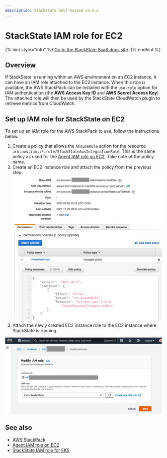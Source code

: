 ```yaml
---
description: StackState Self-hosted v4.5.x
---
```


# StackState IAM role for EC2

{% hint style="info" %}
[Go to the StackState SaaS docs site](https://docs.stackstate.com/v/stackstate-saas/).
{% endhint %}

## Overview

If StackState is running within an AWS environment on an EC2 instance, it can have an IAM role attached to the EC2 instance. When this role is available, the AWS StackPack can be installed with the `use-role` option for IAM authentication (the **AWS Access Key ID** and **AWS Secret Access Key**). The attached role will then be used by the StackState CloudWatch plugin to retrieve metrics from CloudWatch.

## Set up IAM role for StackState on EC2

To set up an IAM role for the AWS StackPack to use, follow the instructions below.

1. Create a policy that allows the `AssumeRole` action for the resource `arn:aws:iam::*:role/StackStateAwsIntegrationRole`. This is the same policy as used for the [Agent IAM role on EC2](aws.md#iam-role-for-agent-on-ec2). Take note of the policy name.
2. Create an EC2 instance role and attach the policy from the previous step. 
   ![Policy for AssumeRole](/.gitbook/assets/sts_on_ec2_aws_stp_02.png)
3. Attach the newly created EC2 instance role to the EC2 instance where StackState is running.

![Attach role to EC2 instance](/.gitbook/assets/sts_on_ec2_aws_stp_03.png)

## See also

* [AWS StackPack](/stackpacks/integrations/aws/aws.md)
* [Agent IAM role on EC2](aws.md#iam-role-for-agent-on-ec2)
* [StackState IAM role for EKS](/stackpacks/integrations/aws/aws-sts-eks.md)
